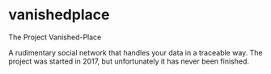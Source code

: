 # vanishedplace
The Project Vanished-Place

A rudimentary social network that handles your data 
in a traceable way. The project was started in 2017, but unfortunately it has never been finished.
